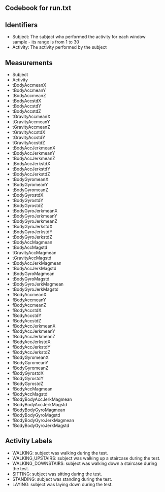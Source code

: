 ## Codebook for run.txt

Identifiers
---

* Subject: The subject who performed the activity for each window sample - its range is from 1 to 30
* Activity: The activity performed by the subject

Measurements
---
*	Subject
*	Activity
*	tBodyAccmeanX
*	tBodyAccmeanY
*	tBodyAccmeanZ
*	tBodyAccstdX
*	tBodyAccstdY
*	tBodyAccstdZ
*	tGravityAccmeanX
*	tGravityAccmeanY
*	tGravityAccmeanZ
*	tGravityAccstdX
*	tGravityAccstdY
*	tGravityAccstdZ
*	tBodyAccJerkmeanX
*	tBodyAccJerkmeanY
*	tBodyAccJerkmeanZ
*	tBodyAccJerkstdX
*	tBodyAccJerkstdY
*	tBodyAccJerkstdZ
*	tBodyGyromeanX
*	tBodyGyromeanY
*	tBodyGyromeanZ
*	tBodyGyrostdX
*	tBodyGyrostdY
*	tBodyGyrostdZ
*	tBodyGyroJerkmeanX
*	tBodyGyroJerkmeanY
*	tBodyGyroJerkmeanZ
*	tBodyGyroJerkstdX
*	tBodyGyroJerkstdY
*	tBodyGyroJerkstdZ
*	tBodyAccMagmean
*	tBodyAccMagstd
*	tGravityAccMagmean
*	tGravityAccMagstd
*	tBodyAccJerkMagmean
*	tBodyAccJerkMagstd
*	tBodyGyroMagmean
*	tBodyGyroMagstd
*	tBodyGyroJerkMagmean
*	tBodyGyroJerkMagstd
*	fBodyAccmeanX
*	fBodyAccmeanY
*	fBodyAccmeanZ
*	fBodyAccstdX
*	fBodyAccstdY
*	fBodyAccstdZ
*	fBodyAccJerkmeanX
*	fBodyAccJerkmeanY
*	fBodyAccJerkmeanZ
*	fBodyAccJerkstdX
*	fBodyAccJerkstdY
*	fBodyAccJerkstdZ
*	fBodyGyromeanX
*	fBodyGyromeanY
*	fBodyGyromeanZ
*	fBodyGyrostdX
*	fBodyGyrostdY
*	fBodyGyrostdZ
*	fBodyAccMagmean
*	fBodyAccMagstd
*	fBodyBodyAccJerkMagmean
*	fBodyBodyAccJerkMagstd
*	fBodyBodyGyroMagmean
*	fBodyBodyGyroMagstd
*	fBodyBodyGyroJerkMagmean
*	fBodyBodyGyroJerkMagstd


Activity Labels
---

*	WALKING: subject was walking during the test.
*	WALKING_UPSTAIRS: subject was walking up a staircase during the test.
*	WALKING_DOWNSTAIRS: subject was walking down a staircase during the test.
*	SITTING: subject was sitting during the test.
*	STANDING: subject was standing during the test.
*	LAYING: subject was laying down during the test.